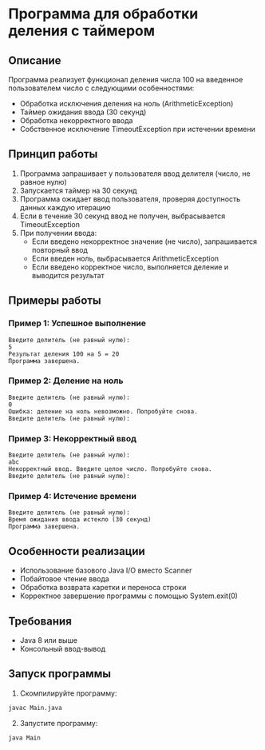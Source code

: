 # Программа для обработки деления с таймером

## Описание
Программа реализует функционал деления числа 100 на введенное пользователем число с следующими особенностями:
- Обработка исключения деления на ноль (ArithmeticException)
- Таймер ожидания ввода (30 секунд)
- Обработка некорректного ввода
- Собственное исключение TimeoutException при истечении времени

## Принцип работы
1. Программа запрашивает у пользователя ввод делителя (число, не равное нулю)
2. Запускается таймер на 30 секунд
3. Программа ожидает ввод пользователя, проверяя доступность данных каждую итерацию
4. Если в течение 30 секунд ввод не получен, выбрасывается TimeoutException
5. При получении ввода:
   - Если введено некорректное значение (не число), запрашивается повторный ввод
   - Если введен ноль, выбрасывается ArithmeticException
   - Если введено корректное число, выполняется деление и выводится результат

## Примеры работы

### Пример 1: Успешное выполнение
```
Введите делитель (не равный нулю):
5
Результат деления 100 на 5 = 20
Программа завершена.
```

### Пример 2: Деление на ноль
```
Введите делитель (не равный нулю):
0
Ошибка: деление на ноль невозможно. Попробуйте снова.
Введите делитель (не равный нулю):
```

### Пример 3: Некорректный ввод
```
Введите делитель (не равный нулю):
abc
Некорректный ввод. Введите целое число. Попробуйте снова.
Введите делитель (не равный нулю):
```

### Пример 4: Истечение времени
```
Введите делитель (не равный нулю):
Время ожидания ввода истекло (30 секунд)
Программа завершена.
```

## Особенности реализации
- Использование базового Java I/O вместо Scanner
- Побайтовое чтение ввода
- Обработка возврата каретки и переноса строки
- Корректное завершение программы с помощью System.exit(0)

## Требования
- Java 8 или выше
- Консольный ввод-вывод

## Запуск программы
1. Скомпилируйте программу:
```bash
javac Main.java
```

2. Запустите программу:
```bash
java Main
``` 